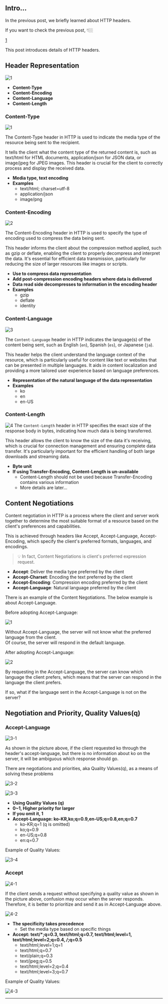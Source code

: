 ## Intro...
In the previous post, we briefly learned about HTTP headers. 

If you want to check the previous post, 👇🏼

[1](https://jay-h-blog.vercel.app/posts/WebCS/http-header)

This post introduces details of HTTP headers.

## Header Representation
![1](https://github.com/jinscodes/Blog_nextJS/assets/87598134/1976df5c-13e1-4cef-aefe-4eaac365c349)

- **Content-Type**
- **Content-Encoding**
- **Content-Language**
- **Content-Length**

### Content-Type
![1](https://github.com/jinscodes/Blog_nextJS/assets/87598134/886e8ea7-1ad6-4bc1-a717-5bbff4cb8a81)

The Content-Type header in HTTP is used to indicate the media type of the resource being sent to the recipient. 

It tells the client what the content type of the returned content is, such as text/html for HTML documents, application/json for JSON data, or image/jpeg for JPEG images. This header is crucial for the client to correctly process and display the received data.

- **Media type, text encoding**
- **Examples**
	- text/html; charset=utf-8
	- application/json
	- image/png

### Content-Encoding
![2](https://github.com/jinscodes/Blog_nextJS/assets/87598134/6657aafa-5fb2-4ceb-b72d-893c54e244b2)

The Content-Encoding header in HTTP is used to specify the type of encoding used to compress the data being sent. 

This header informs the client about the compression method applied, such as gzip or deflate, enabling the client to properly decompress and interpret the data. It's essential for efficient data transmission, particularly for reducing the size of larger resources like images or scripts.

- **Use to compress data representation**
- **Add post-compression encoding headers where data is delivered**
- **Data read side decompresses to information in the encoding header**
- **Examples**
	- gzip
	- deflate
	- identity

### Content-Language
![3](https://github.com/jinscodes/Blog_nextJS/assets/87598134/48e7e7f7-db5d-4479-b459-04cce49b6b32)

The `Content-Language` header in HTTP indicates the language(s) of the content being sent, such as English (`en`), Spanish (`es`), or Japanese (`ja`). 

This header helps the client understand the language context of the resource, which is particularly useful for content like text or websites that can be presented in multiple languages. It aids in content localization and providing a more tailored user experience based on language preferences.

- **Representation of the natural language of the data representation**
- **Examples**
	- ko
	- en
	- en-US

### Content-Length
![4](https://github.com/jinscodes/Blog_nextJS/assets/87598134/405615e3-2de7-41c4-a303-5aaa874bef78)
The `Content-Length` header in HTTP specifies the exact size of the response body in bytes, indicating how much data is being transferred.

This header allows the client to know the size of the data it's receiving, which is crucial for connection management and ensuring complete data transfer. It's particularly important for the efficient handling of both large downloads and streaming data.

- **Byte unit**
- **If using Transfer-Encoding, Content-Length is un-available**
	- Content-Length should not be used because Transfer-Encoding contains various information
	- More details are later...

## Content Negotiations
Content negotiation in HTTP is a process where the client and server work together to determine the most suitable format of a resource based on the client's preferences and capabilities.

This is achieved through headers like Accept, Accept-Language, Accept-Encoding, which specify the client's preferred formats, languages, and encodings.

> 💡 In fact, Content Negotiations is client's preferred expression request.

- **Accept**: Deliver the media type preferred by the client
- **Accept-Charset**: Encoding the text preferred by the client
- **Accept-Encoding**: Compression encoding preferred by the client
- **Accept-Language**: Natural language preferred by the client

There is an example of the Content Negotiations. The below example is about Accept-Language.

Before adopting Accept-Language:

![1](https://github.com/jinscodes/Blog_nextJS/assets/87598134/168cf565-1152-4f37-8ef7-3371c334de6a)

Without Accept-Language, the server will not know what the preferred language from the client.   
Of course, the server will respond in the default language.

After adopting Accept-Language:

![2](https://github.com/jinscodes/Blog_nextJS/assets/87598134/9d7b5637-fdeb-4256-9e95-2d8628bb5053)

By requesting in the Accept-Language, the server can know which language the client prefers, which means that the server can respond in the language the client prefers.

If so, what if the language sent in the Accept-Language is not on the server?

## Negotiation and Priority, Quality Values(q)

### Accept-Language
![3-1](https://github.com/jinscodes/Blog_nextJS/assets/87598134/5104d079-20a8-4574-aa74-6c8d51b6b1bb)

As shown in the picture above, if the client requested ko through the header's accept-language, but there is no information about ko on the server, it will be ambiguous which response should go.

There are negotiations and priorities, aka Quality Values(q), as a means of solving these problems

![3-2](https://github.com/jinscodes/Blog_nextJS/assets/87598134/14753ddb-6d91-450e-a240-19af3f3a8418)

![3-3](https://github.com/jinscodes/Blog_nextJS/assets/87598134/0c5e4751-1979-46e6-a0d2-4ab9c0c8a4c5)

- **Using Quality Values (q)**
- **0~1, Higher priority for larger**
- **If you omit it, 1**
- **Accept-Language: ko-KR,ko;q=0.9,en-US;q=0.8,en;q=0.7**
	- ko-KR;q=1 (q is omitted)
	- ko;q=0.9
	- en-US;q=0.8
	- en:q=0.7

Example of Quality Values: 

![3-4](https://github.com/jinscodes/Blog_nextJS/assets/87598134/9fa87524-3539-40cd-89a2-dd3423a74721)

### Accept
![4-1](https://github.com/jinscodes/Blog_nextJS/assets/87598134/9d56fc9d-5e17-44f5-ae78-59f4452e0495)

If the client sends a request without specifying a quality value as shown in the picture above, confusion may occur when the server responds. Therefore, it is better to prioritize and send it as in Accept-Language above.

![4-2](https://github.com/jinscodes/Blog_nextJS/assets/87598134/7a336704-efd8-4292-95c6-7a29ac37b462)

- **The specificity takes precedence**
	- Set the media type based on specific things
- **Accept: text/*;q=0.3, text/html;q=0.7, text/html;level=1, text/html;level=2;q=0.4, */*;q=0.5**
	- text/html;level=1;q=1
	- text/html;q=0.7
	- text/plain;q=0.3
	- text/jpeg;q=0.5
	- text/html;level=2;q=0.4
	- text/html;level=3;q=0.7

Example of Quality Values: 

![4-3](https://github.com/jinscodes/Blog_nextJS/assets/87598134/52002f9f-d6dc-4177-998d-d4e56d8da903)

---
[](https://developer.mozilla.org/en-US/docs/Web/HTTP/Headers/Accept-Language)

[](https://developer.mozilla.org/ko/docs/Web/HTTP/Headers/Accept)